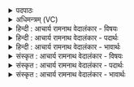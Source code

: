 <details><summary>पदपाठः</summary>

तो꣣शा꣢। वृ꣣त्रह꣡णा꣢। वृ꣣त्र। ह꣡ना꣢꣯। हु꣣वे। सजि꣡त्वा꣢ना। स꣣। जि꣡त्वा꣢꣯ना। अ꣡प꣢꣯राजिता। अ। प꣢राजिता। इन्द्राग्नी꣢। इ꣣न्द्र। अग्नी꣡इति꣢। वा꣣जसा꣡त꣢मा। १७०२।
</details>

<details><summary>अधिमन्त्रम् (VC)</summary>

- इन्द्राग्नी
- विश्वामित्रः प्रागाथः
- गायत्री
- षड्जः
</details>

<details><summary>हिन्दी : आचार्य रामनाथ वेदालंकार - विषयः</summary>

प्रथम मन्त्र में इन्द्र-अग्नि नाम से ब्रह्म-क्षत्र की प्रशंसा करते हैं।
</details>

<details><summary>हिन्दी : आचार्य रामनाथ वेदालंकार - पदार्थः</summary>

पदार्थान्वयभाषाः -  (तोशा) तेजस्वी वा बढ़ानेवाले, (वृत्रहणा) पाप को नष्ट करनेवाले, (सजित्वाना) साथ मिलकर विजय लाभ करनेवाले, (अपराजिता) पराजित न होनेवाले, (वाजसातमा) बल के अतिशय दाता (इन्द्राग्नी) ब्रह्म और क्षत्र को,मैं (हुवे) बुलाता हूँ ॥१॥
</details>

<details><summary>हिन्दी : आचार्य रामनाथ वेदालंकार - भावार्थः</summary>

भावार्थभाषाः -  समष्टि रूप से राष्ट्र में और व्यष्टि रूप से व्यक्ति में विद्यमान,प्रवृद्ध,ब्रह्मबल और क्षात्रबल से राष्ट्र तथा मनुष्य बाह्य और आन्तरिक शत्रुओं को पराजित करके सदा विजयी होता है ॥१॥
</details>

<details><summary>संस्कृत : आचार्य रामनाथ वेदालंकार - विषयः</summary>

तत्रादौ इन्द्राग्निनाम्ना ब्रह्मक्षत्रे प्रशंसति।
</details>

<details><summary>संस्कृत : आचार्य रामनाथ वेदालंकार - पदार्थः</summary>

पदार्थान्वयभाषाः -  (तोशा२) तोशौ तेजस्विनौ वर्द्धकौ वा, (वृत्रहणा) पापहन्तारौ, (सजित्वाना) सह विजेतारौ, (अपराजिता) अपराजितौ, (वाजसातमा) बलस्य अतिशयेन दातारौ (इन्द्राग्नी) ब्रह्मक्षत्रे।[ब्रह्मक्षत्रे वा इन्द्राग्नी। कौ० ब्रा० १२।८।]अहम् (हुवे) आह्वयामि।[तोशा,वृत्रहणा,सजित्वाना,अपराजिता,वाजसातमा सर्वत्र ‘सुपां सुलुक्०।’ अ० ७।१।३९ इति द्वितीयाद्विवचनस्य आकारादेशः]॥१॥३
</details>

<details><summary>संस्कृत : आचार्य रामनाथ वेदालंकार - भावार्थः</summary>

भावार्थभाषाः -  समष्टिरूपेण राष्ट्रे व्यष्टिरूपेण च व्यक्तौ विद्यमानेन प्रवृद्धनेन ब्रह्मबलेन क्षात्रबलेन च राष्ट्रं मानवश्च बाह्यानान्तरांश्च शत्रून् पराजित्य सदा विजयं लभते ॥१॥
</details>
